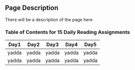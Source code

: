 ## **Page Description**

There will be a description of the page here

### **Table of Contents for 15 Daily Reading Assignments**

|Day1|Day2|Day3|Day4|Day5|
|-----|-----|---|---|---|
|yadda|yadda|yadda|yadda|yadda|
|yadda|yadda|yadda|yadda|yadda|

